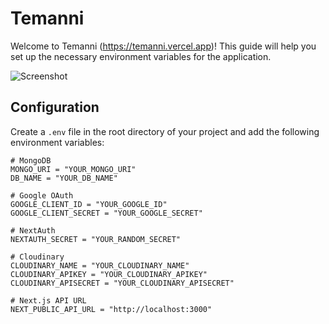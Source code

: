# Temanni

Welcome to Temanni (https://temanni.vercel.app)! This guide will help you set up the necessary environment variables for the application.

![Screenshot](https://raw.githubusercontent.com/ruuuruiya/temanni/main/public/assets/images/screenshot.png)

## Configuration

Create a `.env` file in the root directory of your project and add the following environment variables:

```dotenv
# MongoDB
MONGO_URI = "YOUR_MONGO_URI"
DB_NAME = "YOUR_DB_NAME"

# Google OAuth
GOOGLE_CLIENT_ID = "YOUR_GOOGLE_ID"
GOOGLE_CLIENT_SECRET = "YOUR_GOOGLE_SECRET"

# NextAuth
NEXTAUTH_SECRET = "YOUR_RANDOM_SECRET"

# Cloudinary
CLOUDINARY_NAME = "YOUR_CLOUDINARY_NAME"
CLOUDINARY_APIKEY = "YOUR_CLOUDINARY_APIKEY"
CLOUDINARY_APISECRET = "YOUR_CLOUDINARY_APISECRET"

# Next.js API URL
NEXT_PUBLIC_API_URL = "http://localhost:3000"

